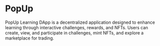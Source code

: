 # PopUp
PopUp Learning DApp is a decentralized application designed to enhance learning through interactive challenges, rewards, and NFTs. Users can create, view, and participate in challenges, mint NFTs, and explore a marketplace for trading.
